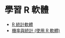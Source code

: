 # 學習 R 軟體

- [R 統計軟體](http://ccckmit.wikidot.com/r:main)
- [機率與統計 (使用 R 軟體)](http://ccckmit.wikidot.com/st:main)
